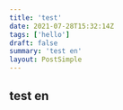 ```yaml
---
title: 'test'
date: 2021-07-28T15:32:14Z
tags: ['hello']
draft: false
summary: 'test en'
layout: PostSimple
---
```


## test en
